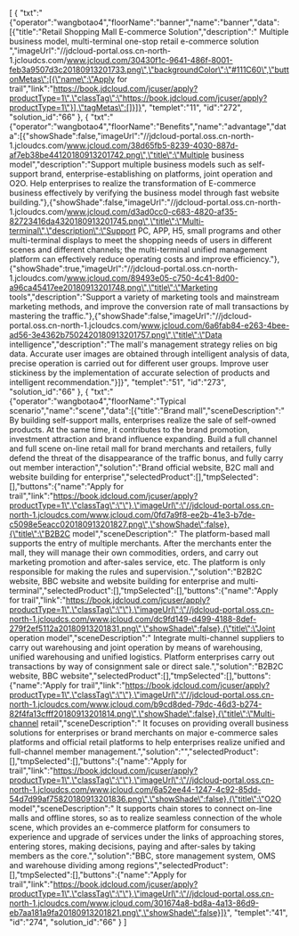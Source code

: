 [
	{
		"txt":"{\"operator\":\"wangbotao4\",\"floorName\":\"banner\",\"name\":\"banner\",\"data\":[{\"title\":\"Retail Shopping Mall E-commerce Solution\",\"description\":\" Multiple business model, multi-terminal one-stop retail e-commerce solution \",\"imageUrl\":\"//jdcloud-portal.oss.cn-north-1.jcloudcs.com/www.jcloud.com/30430f1c-9641-486f-8001-feb3a9507d3c20180913201733.png\",\"backgroundColor\":\"#111C60\",\"buttonMetas\":[{\"name\":\"Apply for trail\",\"link\":\"https://book.jdcloud.com/jcuser/apply?productType=1\",\"classTag\":\"https://book.jdcloud.com/jcuser/apply?productType=1\"}],\"tagMetas\":[]}]}",
		"templet":"11",
		"id":"272",
		"solution_id":"66"
	},
	{
		"txt":"{\"operator\":\"wangbotao4\",\"floorName\":\"Benefits\",\"name\":\"advantage\",\"data\":[{\"showShade\":false,\"imageUrl\":\"//jdcloud-portal.oss.cn-north-1.jcloudcs.com/www.jcloud.com/38d65fb5-8239-4030-887d-af7eb38be44120180913201742.png\",\"title\":\"Multiple business model\",\"description\":\"Support multiple business models such as self-support brand, enterprise-establishing on platforms, joint operation and O2O. Help enterprises to realize the transformation of E-commerce business effectively by verifying the business model through fast website building.\"},{\"showShade\":false,\"imageUrl\":\"//jdcloud-portal.oss.cn-north-1.jcloudcs.com/www.jcloud.com/d3ad0cc0-c683-4820-af35-82723416da4320180913201745.png\",\"title\":\"Multi-terminal\",\"description\":\"Support PC, APP, H5, small programs and other multi-terminal displays to meet the shopping needs of users in different scenes and different channels; the multi-terminal unified management platform can effectively reduce operating costs and improve efficiency.\"},{\"showShade\":true,\"imageUrl\":\"//jdcloud-portal.oss.cn-north-1.jcloudcs.com/www.jcloud.com/89493e05-c750-4c41-8d00-a96ca45417ee20180913201748.png\",\"title\":\"Marketing tools\",\"description\":\"Support a variety of marketing tools and mainstream marketing methods, and improve the conversion rate of mall transactions by mastering the traffic.\"},{\"showShade\":false,\"imageUrl\":\"//jdcloud-portal.oss.cn-north-1.jcloudcs.com/www.jcloud.com/6a6fab84-e263-4bee-ad56-3e4362b7502420180913201757.png\",\"title\":\"Data intelligence\",\"description\":\"The mall's management strategy relies on big data. Accurate user images are obtained through intelligent analysis of data, precise operation is carried out for different user groups. Improve user stickiness by the implementation of accurate selection of products and intelligent recommendation.\"}]}",
		"templet":"51",
		"id":"273",
		"solution_id":"66"
	},
	{
		"txt":"{\"operator\":\"wangbotao4\",\"floorName\":\"Typical scenario\",\"name\":\"scene\",\"data\":[{\"title\":\"Brand mall\",\"sceneDescription\":\" By building self-support malls, enterprises realize the sale of self-owned products. At the same time, it contributes to the brand promotion, investment attraction and brand influence expanding. Build a full channel and full scene on-line retail mall for brand merchants and retailers, fully defend the threat of the disappearance of the traffic bonus, and fully carry out member interaction\",\"solution\":\"Brand official website, B2C mall and website building for enterprise\",\"selectedProduct\":[],\"tmpSelected\":[],\"buttons\":{\"name\":\"Apply for trail\",\"link\":\"https://book.jdcloud.com/jcuser/apply?productType=1\",\"classTag\":\"\"},\"imageUrl\":\"//jdcloud-portal.oss.cn-north-1.jcloudcs.com/www.jcloud.com/0fd7a9f8-ee2b-41e3-b7de-c5098e5eacc020180913201827.png\",\"showShade\":false},{\"title\":\"B2B2C model\",\"sceneDescription\":\" The platform-based mall supports the entry of multiple merchants. After the merchants enter the mall, they will manage their own commodities, orders, and carry out marketing promotion and after-sales service, etc. The platform is only responsible for making the rules and supervision.\",\"solution\":\"B2B2C website, BBC website and website building for enterprise and multi-terminal\",\"selectedProduct\":[],\"tmpSelected\":[],\"buttons\":{\"name\":\"Apply for trail\",\"link\":\"https://book.jdcloud.com/jcuser/apply?productType=1\",\"classTag\":\"\"},\"imageUrl\":\"//jdcloud-portal.oss.cn-north-1.jcloudcs.com/www.jcloud.com/dc9fd149-d499-4188-8def-279f2ef5112a20180913201831.png\",\"showShade\":false},{\"title\":\"Joint operation model\",\"sceneDescription\":\" Integrate multi-channel suppliers to carry out warehousing and joint operation by means of warehousing, unified warehousing and unified logistics. Platform enterprises carry out transactions by way of consignment sale or direct sale.\",\"solution\":\"B2B2C website, BBC website\",\"selectedProduct\":[],\"tmpSelected\":[],\"buttons\":{\"name\":\"Apply for trail\",\"link\":\"https://book.jdcloud.com/jcuser/apply?productType=1\",\"classTag\":\"\"},\"imageUrl\":\"//jdcloud-portal.oss.cn-north-1.jcloudcs.com/www.jcloud.com/b9cd8ded-79dc-46d3-b274-82f4fa13cfff20180913201814.png\",\"showShade\":false},{\"title\":\"Multi-channel retail\",\"sceneDescription\":\" It focuses on providing overall business solutions for enterprises or brand merchants on major e-commerce sales platforms and official retail platforms to help enterprises realize unified and full-channel member management.\",\"solution\":\"\",\"selectedProduct\":[],\"tmpSelected\":[],\"buttons\":{\"name\":\"Apply for trail\",\"link\":\"https://book.jdcloud.com/jcuser/apply?productType=1\",\"classTag\":\"\"},\"imageUrl\":\"//jdcloud-portal.oss.cn-north-1.jcloudcs.com/www.jcloud.com/6a52ee44-1247-4c92-85dd-54d7d99af75820180913201836.png\",\"showShade\":false},{\"title\":\"O2O model\",\"sceneDescription\":\" It supports chain stores to connect on-line malls and offline stores, so as to realize seamless connection of the whole scene, which provides an e-commerce platform for consumers to experience and upgrade of services under the links of approaching stores, entering stores, making decisions, paying and after-sales by taking members as the core.\",\"solution\":\"BBC, store management system, OMS and warehouse dividing among regions\",\"selectedProduct\":[],\"tmpSelected\":[],\"buttons\":{\"name\":\"Apply for trail\",\"link\":\"https://book.jdcloud.com/jcuser/apply?productType=1\",\"classTag\":\"\"},\"imageUrl\":\"//jdcloud-portal.oss.cn-north-1.jcloudcs.com/www.jcloud.com/301674a8-bd8a-4a13-86d9-eb7aa181a9fa20180913201821.png\",\"showShade\":false}]}",
		"templet":"41",
		"id":"274",
		"solution_id":"66"
	}
]